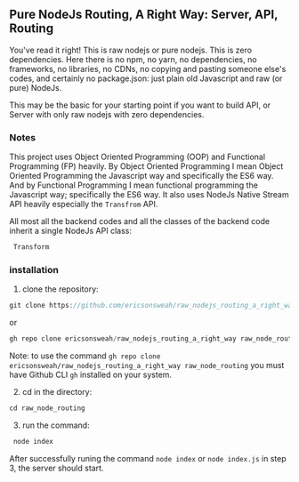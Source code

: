 ## Pure NodeJs Routing, A Right Way: Server, API, Routing

<!-- ### [RAW NodeJs: Routing A Right Way](https://github.com/ericsonsweah/raw_nodejs_routing_a_right_way "Server, API, Routing") -->

You've read it right! This is raw nodejs or pure nodejs. This is zero dependencies. Here there is no npm, no yarn, no dependencies, no frameworks, no libraries, no CDNs, no copying and pasting someone else's codes, and certainly no package.json: just plain old Javascript and raw (or pure) NodeJs.

This may be the basic for your starting point if you want to build API, or Server with only raw nodejs with zero dependencies.

### Notes

This project uses Object Oriented Programming (OOP) and Functional Programming (FP) heavily. By Object Oriented Programming I mean Object Oriented Programming the Javascript way and specifically the ES6 way. And by Functional Programming I mean functional programming the Javascript way; specifically the ES6 way. It also uses NodeJs Native Stream API heavily especially the ```Transfrom``` API.

All most all the backend codes and all the classes of the backend code inherit a single NodeJs API class:

```javascript
 Transform
```

### installation

1. clone the repository:

 ```javascript
 git clone https://github.com/ericsonsweah/raw_nodejs_routing_a_right_way raw_node_routing
```

or

  ```javascript
 gh repo clone ericsonsweah/raw_nodejs_routing_a_right_way raw_node_routing
 ```

  Note: to use the command ```gh repo clone ericsonsweah/raw_nodejs_routing_a_right_way raw_node_routing``` you must have  Github CLI ```gh``` installed on your system.

2. cd in the directory:

```javascript
cd raw_node_routing
```

3. run the command:

```javascript
 node index
```

 After successfully runing the command ```node index``` or ```node index.js``` in step 3, the server should start.
